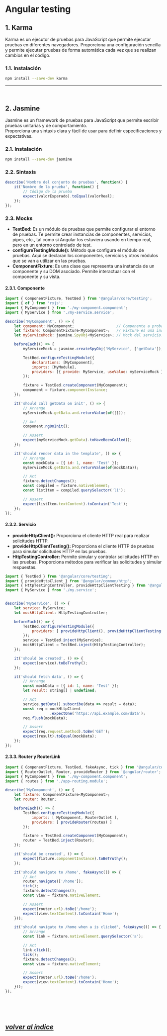# Angular testing

## 1. Karma
Karma es un ejecutor de pruebas para JavaScript que permite ejecutar pruebas en diferentes navegadores.
Proporciona una configuración sencilla y permite ejecutar pruebas de forma automática cada vez que se realizan cambios en el código.

### 1.1. Instalación
```bash
npm install --save-dev karma
```
---
<br>

## 2. Jasmine
Jasmine es un framework de pruebas para JavaScript que permite escribir pruebas unitarias y de comportamiento.  
Proporciona una sintaxis clara y fácil de usar para definir especificaciones y expectativas.

### 2.1. Instalación
```bash
npm install --save-dev jasmine
```

### 2.2. Sintaxis
```javascript
describe('Nombre del conjunto de pruebas', function() {
    it('Nombre de la prueba', function() {
        // Código de la prueba
        expect(valorEsperado).toEqual(valorReal);
    });
});
```

### 2.3. Mocks
- **TestBed:** Es un módulo de pruebas que permite configurar el entorno de pruebas. Te permite crear instancias de componentes, servicios, pipes, etc., tal como si Angular los estuviera usando en tiempo real, pero en un entorno controlado de test.
- **configureTestingModule():** Método que configura el módulo de pruebas. Aquí se declaran los componentes, servicios y otros módulos que se van a utilizar en las pruebas.
- **ComponentFixture:** Es una clase que representa una instancia de un componente y su DOM asociado. Permite interactuar con el componente y su vista.

#### 2.3.1. Componente
```javascript
import { ComponentFixture, TestBed } from '@angular/core/testing';
import { of } from 'rxjs';
import { MyComponent } from './my-component.component';
import { MyService } from './my-service.service';

describe('MyComponent', () => {
    let component: MyComponent;                   // Componente a probar.
    let fixture: ComponentFixture<MyComponent>;   // Fixture es una instancia del componente que contiene tanto el DOM como el .ts
    let myServiceMock: jasmine.SpyObj<MyService>; // Mock del servicio.

    beforeEach(() => {
        myServiceMock = jasmine.createSpyObj('MyService', ['getData']);  // Crea un mock del servicio.

        TestBed.configureTestingModule({                                 // Configuración del módulo de pruebas.
            declarations: [MyComponent],                                 // Declara el componente.
            imports: [MyModule],                                         // Importa el módulo (Si el módulo contiene el componente no es necesario declarar dicho componente).
            providers: [{ provide: MyService, useValue: myServiceMock }] // Proporciona el mock del servicio.
        });

        fixture = TestBed.createComponent(MyComponent);                  // Crea una instancia del componente.
        component = fixture.componentInstance;                           // Asigna la instancia del componente.
    });

    it('should call getData on init', () => {
        // Arrange
        myServiceMock.getData.and.returnValue(of([]));                   // Simula la respuesta del servicio.

        // Act
        component.ngOnInit();                                            // Llama al método ngOnInit.

        // Assert
        expect(myServiceMock.getData).toHaveBeenCalled();                // Verifica que se haya llamado al método.
    });

    it('should render data in the template', () => {
        // Arrange
        const mockData = [{ id: 1, name: 'Test' }];                      // Datos simulados.
        myServiceMock.getData.and.returnValue(of(mockData));             // Simula la respuesta del servicio.

        // Act
        fixture.detectChanges();                                         // Detecta cambios en la vista del componente.
        const compiled = fixture.nativeElement;                          // Obtiene el DOM del componente.
        const listItem = compiled.querySelector('li');                   // Selecciona el elemento de la lista.

        // Assert
        expect(listItem.textContent).toContain('Test');                  // Verifica que se muestre el dato en el DOM.
    });
});
```

#### 2.3.2. Servicio
- **provideHttpClient():** Proporciona el cliente HTTP real para realizar solicitudes HTTP.
- **provideHttpClientTesting():** Proporciona el cliente HTTP de pruebas para simular solicitudes HTTP en las pruebas.
- **HttpTestingController:** Permite simular y controlar solicitudes HTTP en las pruebas. Proporciona métodos para verificar las solicitudes y simular respuestas.
```javascript
import { TestBed } from '@angular/core/testing';
import { provideHttpClient } from '@angular/common/http';
import { HttpTestingController, provideHttpClientTesting } from '@angular/common/http/testing';
import { MyService } from './my.service';


describe('MyService', () => {
    let service: MyService;
    let mockHttpClient: HttpTestingController;

    beforeEach(() => {
        TestBed.configureTestingModule({
            providers: [ provideHttpClient(), provideHttpClientTesting() ] // Proporciona el servicio y los módulos necesarios.
        });
        service = TestBed.inject(MyService);                               // Inyecta el servicio.
        mockHttpClient = TestBed.inject(HttpTestingController);            // Inyecta el controlador de pruebas HTTP.
    });

    it('should be created', () => {
        expect(service).toBeTruthy();                                      // Verifica que el servicio se haya creado correctamente.
    });

    it('should fetch data', () => {
        // Arrange
        const mockData = [{ id: 1, name: 'Test' }];                        // Datos simulados.
        let result: string[] | undefined;                                  // Variable para almacenar el resultado.

        // Act
        service.getData().subscribe(data => result = data);                // Llama al método del servicio y almacena el resultado.
        const req = mockHttpClient
                    .expectOne('https://api.example.com/data');            // Espera una llamada HTTP.
        req.flush(mockData);                                               // Simula la respuesta del servidor.

        // Assert
        expect(req.request.method).toBe('GET');                            // Verifica que el método de la solicitud sea GET.
        expect(result).toEqual(mockData);                                  // Verifica que el resultado sea el esperado.
    });
});
```

#### 2.3.3. Router y RouterLink
```javascript
import { ComponentFixture, TestBed, fakeAsync, tick } from '@angular/core/testing';
import { RouterOutlet, Router, provideRouter } from '@angular/router';
import { MyComponent } from './my-component.component';
import { routes } from './app-routing.module';

describe('MyComponent', () => {
    let fixture: ComponentFixture<MyComponent>;
    let router: Router;

    beforeEach(() => {
        TestBed.configureTestingModule({
            imports: [ MyComponent, RouterOutlet ],                        // Importa el componente y el outlet del router.
            providers: [ provideRouter(routes) ]                           // Proporciona el router y las rutas.
        });

        fixture = TestBed.createComponent(MyComponent);                    // Crea una instancia del componente.
        router = TestBed.inject(Router);                                   // Inyecta el router.
    });

    it('should be created', () => {
        expect(fixture.componentInstance).toBeTruthy();                    // Verifica que el componente se haya creado correctamente.                                      
    });

    it('should navigate to /home', fakeAsync(() => {
        // Act
        router.navigate(['/home']);                                        // Llama al método de navegación.
        tick();                                                            // Avanza el tiempo simulado.
        fixture.detectChanges();                                           // Detecta cambios en la vista.
        const view = fixture.nativeElement;                                // Obtiene el DOM del componente.

        // Assert
        expect(router.url).toBe('/home');                                  // Verifica que la URL sea la esperada.
        expect(view.textContent).toContain('Home');                        // Verifica que el contenido del DOM contenga 'Home'.
    }));

    it('should navigate to /home when a is clicked', fakeAsync(() => {
        // Arrange
        const link = fixture.nativeElement.querySelector('a');             // Selecciona el enlace.

        // Act
        link.click();                                                      // Simula un clic en el botón.
        tick();                                                            // Avanza el tiempo simulado.
        fixture.detectChanges();                                           // Detecta cambios en la vista.
        const view = fixture.nativeElement;                                // Obtiene el DOM del componente.

        // Assert
        expect(router.url).toBe('/home');                                  // Verifica que la URL sea la esperada.
        expect(view.textContent).toContain('Home');                        // Verifica que el contenido del DOM contenga 'Home'.
    }));
});
```	
<br><br><br>

## *[volver al índice](../../../README.md)*